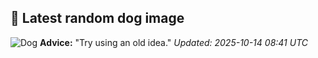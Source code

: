 ## 🐶 Latest random dog image
![Dog](https://images.dog.ceo/breeds/segugio-italian/n02090722_001.jpg)
**Advice:** "Try using an old idea."
*Updated: 2025-10-14 08:41 UTC*
